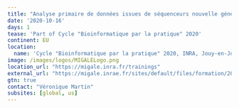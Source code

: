 ```yaml
---
title: "Analyse primaire de données issues de séquenceurs nouvelle génération sous Galaxy"
date: '2020-10-16'
days: 1
tease: 'Part of Cycle "Bioinformatique par la pratique" 2020'
continent: EU
location:
  name: 'Cycle "Bioinformatique par la pratique" 2020, INRA, Jouy-en-Josas, France'
image: /images/logos/MIGALELogo.png
location_url: "https://migale.inra.fr/trainings"
external_url: "https://migale.inrae.fr/sites/default/files/formation/2020/module8bis.pdf"
gtn: true
contact: "Véronique Martin"
subsites: [global, us]
---
```

